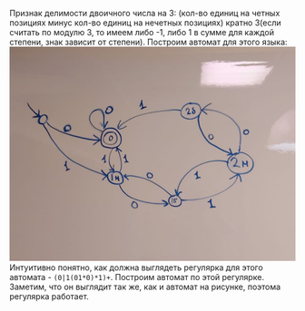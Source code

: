 Признак делимости двоичного числа на 3: (кол-во единиц на четных позициях минус кол-во единиц на нечетных позициях) кратно 3(если считать по модулю 3, то имеем либо -1, либо 1 в сумме для каждой степени, знак зависит от степени). 
Построим автомат для этого языка:
![Автомат](1.jpg "Автомат")  
Интуитивно понятно, как должна выглядеть регулярка для этого автомата - ```(0|1(01*0)*1)+```. Построим автомат по этой регулярке. Заметим, что он выглядит так же, как и автомат на рисунке, поэтома регулярка работает. 
